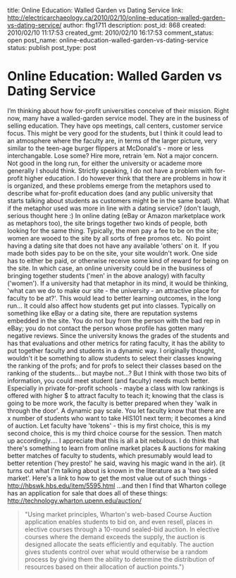 title: Online Education: Walled Garden vs Dating Service
link: http://electricarchaeology.ca/2010/02/10/online-education-walled-garden-vs-dating-service/
author: fhg1711
description: 
post_id: 868
created: 2010/02/10 11:17:53
created_gmt: 2010/02/10 16:17:53
comment_status: open
post_name: online-education-walled-garden-vs-dating-service
status: publish
post_type: post

# Online Education: Walled Garden vs Dating Service

I’m thinking about how for-profit universities conceive of their mission. Right now, many have a walled-garden service model. They are in the business of selling education. They have ops meetings, call centers, customer service focus. This might be very good for the students, but I think it could lead to an atmosphere where the faculty are, in terms of the larger picture, very similar to the teen-age burger flippers at McDonald's - more or less interchangable. Lose some? Hire more, retrain ‘em. Not a major concern. Not good in the long run, for either the university or academe more generally I should think. Strictly speaking, I do not have a problem with for-profit higher education. I do however think that there are problems in how it is organized, and these problems emerge from the metaphors used to describe what for-profit education does (and any public university that starts talking about students as customers might be in the same boat). What if the metaphor used was more in line with a dating service? (don't laugh, serious thought here :) In online dating (eBay or Amazon marketplace work as metaphors too), the site brings together two kinds of people, both looking for the same thing. Typically, the men pay a fee to be on the site; women are wooed to the site by all sorts of free promos etc.  No point having a dating site that does not have any available 'others' on it.  If you made both sides pay to be on the site, your site wouldn't work. One side has to either be paid, or otherwise receive some kind of reward for being on the site. In which case, an online university could be in the business of bringing together students ('men' in the above analogy) with faculty ('women'). If a university had that metaphor in its mind, it would be thinking, 'what can we do to make our site - the university - an attractive place for faculty to be at?'. This would lead to better learning outcomes, in the long run... It could also affect how students get put into classes. Typically on something like eBay or a dating site, there are reputation systems embedded in the site. You do not buy from the person with the bad rep in eBay; you do not contact the person whose profile has gotten many negative reviews. Since the university knows the grades of the students and has that evaluations and other metrics for rating faculty, it has the ability to put together faculty and students in a dynamic way. I originally thought, wouldn't it be something to allow students to select their classes knowing the ranking of the profs; and for profs to select their classes based on the ranking of the students... but maybe not...? But I think with those two bits of information, you could meet student (and faculty) needs much better. Especially in private for-profit schools - maybe a class with low rankings is offered with higher $ to attract faculty to teach it; knowing that the class is going to be more work, the faculty is better prepared when they 'walk in through the door'. A dynamic pay scale. You let faculty know that there are x number of students who want to take HIS101 next term; it becomes a kind of auction. Let faculty have 'tokens' - this is my first choice, this is my second choice, this is my third choice course for the session. Then match up accordingly.... I appreciate that this is all a bit nebulous. I do think that there's something to learn from online market places & auctions for making better matches of faculty to students, which presumably would lead to better retention ('hey presto!' he said, waving his magic wand in the air). (it turns out what I'm talking about is known in the literature as a 'two sided market'. Here's a link to how to get the most value out of such things - <http://hbswk.hbs.edu/item/5595.html> ...and then I find that Wharton college has an application for sale that does all of these things: <http://technology.wharton.upenn.edu/auction/>

> "Using market principles, Wharton's web-based Course Auction application enables students to bid on, and even resell, places in elective courses through a 10-round sealed-bid auction. In elective courses where the demand exceeds the supply, the auction is designed allocate the seats efficiently and equitably. The auction gives students control over what would otherwise be a random process by giving them the ability to determine the distribution of resources based on their allocation of auction points.")